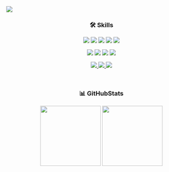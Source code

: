 <!-- 프로필 상단 -->
<img src="https://capsule-render.vercel.app/api?type=waving&color=auto&height=200&section=header&text=Yewon%27s%20GitHub&fontSize=30&fontColor=ffffff" />

<br />

<!-- Skills -->
<h3 align="center">🛠 Skills</h3>

<p align="center">
  <img src="https://img.shields.io/badge/HTML5-E34F26?style=for-the-badge&logo=html5&logoColor=white" />
  <img src="https://img.shields.io/badge/CSS3-1572B6?style=for-the-badge&logo=css3&logoColor=white" />
  <img src="https://img.shields.io/badge/JavaScript-F7DF1E?style=for-the-badge&logo=JavaScript&logoColor=white">
  <img src="https://img.shields.io/badge/TypeScript-3178C6?style=for-the-badge&logo=typescript&logoColor=white" />
  <img src="https://img.shields.io/badge/React-20232A?style=for-the-badge&logo=react&logoColor=61DAFB" />
</p>

<p align="center">
  <img src="https://img.shields.io/badge/Kotlin-7F52FF?style=for-the-badge&logo=Kotlin&logoColor=white">
  <img src="https://img.shields.io/badge/java-007396?style=for-the-badge&logo=OpenJDK&logoColor=white">
  <img src="https://img.shields.io/badge/C-00599C?style=for-the-badge&logo=c&logoColor=white" />
  <img src="https://img.shields.io/badge/Python-3776AB?style=for-the-badge&logo=python&logoColor=white">
</p>

<p align="center">
  <a href="https://github.com/nyewon" target="_blank">
    <img src="https://img.shields.io/badge/GitHub-100000?style=for-the-badge&logo=github&logoColor=white" />
  </a>
  <a href="https://velog.io/@yewonn" target="_blank">
    <img src="https://img.shields.io/badge/Velog-20C997?style=for-the-badge&logo=velog&logoColor=white" />
  </a>
  <a href="https://plump-puppy-194.notion.site/Yewon-Noh-11409c410066803bb038cabe9af7be72?source=copy_link" target="_blank">
    <img src="https://img.shields.io/badge/Portfolio-000000?style=for-the-badge&logo=notion&logoColor=white" />
  </a>
</p>

<br />

<!-- GitHub Stats + Most Used Languages -->
<h3 align="center">📊 GitHubStats</h3>
<p align="center">
  <img
  src="https://github-readme-stats.vercel.app/api/top-langs/?username=nyewon&langs_count=8&card_width=380&theme=default"
  height="160"
  />
  <img
  src="https://github-readme-stats.vercel.app/api?username=nyewon&show_icons=true&theme=default&rank_icon=default"
  height="160"
  />
</p>

